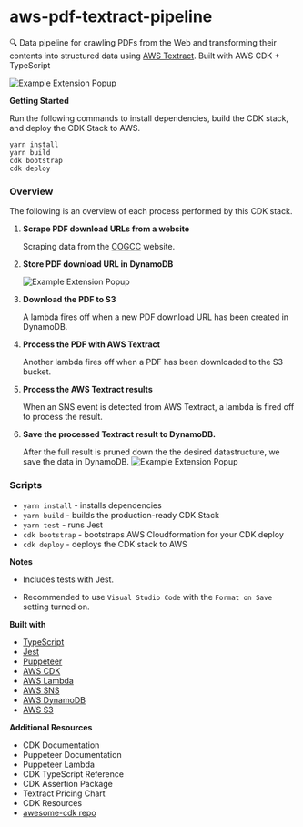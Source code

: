 # aws-pdf-textract-pipeline

:mag: Data pipeline for crawling PDFs from the Web and transforming their contents into structured data using [AWS Textract](https://aws.amazon.com/textract/). Built with AWS CDK + TypeScript

![Example Extension Popup](https://i.imgur.com/3F89JQK.png "Example Extension Popup")

<!-- https://cloudcraft.co/view/e135397e-a673-411e-9ee7-05a5618052b2?key=R-OLiwplnkA9dtQxtkVqOw&interactive=true&embed=true -->

**Getting Started**

Run the following commands to install dependencies, build the CDK stack, and deploy the CDK Stack to AWS.

```
yarn install
yarn build
cdk bootstrap
cdk deploy
```

### Overview

The following is an overview of each process performed by this CDK stack.

1. **Scrape PDF download URLs from a website**

   Scraping data from the [COGCC]() website.

2. **Store PDF download URL in DynamoDB**

   ![Example Extension Popup](https://i.imgur.com/bmFJGDW.png "Example Extension Popup")

3. **Download the PDF to S3**

   A lambda fires off when a new PDF download URL has been created in DynamoDB.

4. **Process the PDF with AWS Textract**

   Another lambda fires off when a PDF has been downloaded to the S3 bucket.

5. **Process the AWS Textract results**

   When an SNS event is detected from AWS Textract, a lambda is fired off to process the result.

6. **Save the processed Textract result to DynamoDB.**

   After the full result is pruned down the the desired datastructure, we save the data in DynamoDB.
   ![Example Extension Popup](https://i.imgur.com/HkTtLmi.png "Example Extension Popup")

### Scripts

- `yarn install` - installs dependencies
- `yarn build` - builds the production-ready CDK Stack
- `yarn test` - runs Jest
- `cdk bootstrap` - bootstraps AWS Cloudformation for your CDK deploy
- `cdk deploy` - deploys the CDK stack to AWS

**Notes**

- Includes tests with Jest.

- Recommended to use `Visual Studio Code` with the `Format on Save` setting turned on.

**Built with**

- [TypeScript](https://www.typescriptlang.org/)
- [Jest](https://jestjs.io)
- [Puppeteer](https://jestjs.io)
- [AWS CDK](https://aws.amazon.com/cdk/)
- [AWS Lambda](https://aws.amazon.com/lambda/)
- [AWS SNS](https://aws.amazon.com/sns/)
- [AWS DynamoDB](https://aws.amazon.com/dynamodb/)
- [AWS S3](https://aws.amazon.com/s3/)

**Additional Resources**

- CDK Documentation
- Puppeteer Documentation
- Puppeteer Lambda
- CDK TypeScript Reference
- CDK Assertion Package
- Textract Pricing Chart
- CDK Resources
- [awesome-cdk repo](https://github.com/eladb/awesome-cdk)
